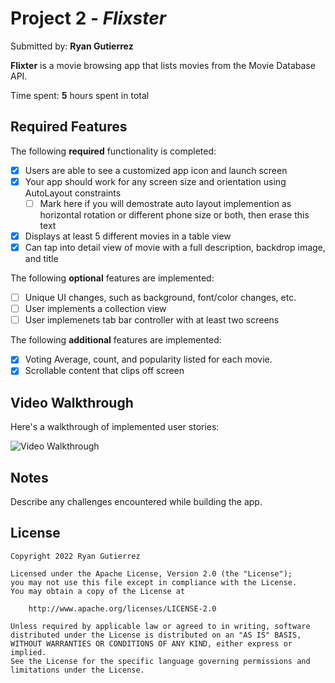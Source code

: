 # Project 2 - *Flixster*

Submitted by: **Ryan Gutierrez**

**Flixter** is a movie browsing app that lists movies from the Movie Database API.

Time spent: **5** hours spent in total

## Required Features

The following **required** functionality is completed:

- [x] Users are able to see a customized app icon and launch screen
- [x] Your app should work for any screen size and orientation using AutoLayout constraints
  - [ ] Mark here if you will demostrate auto layout implemention as horizontal rotation or different phone size or both, then erase this text
- [x] Displays at least 5 different movies in a table view
- [x] Can tap into detail view of movie with a full description, backdrop image, and title
 
The following **optional** features are implemented:

- [ ] Unique UI changes, such as background, font/color changes, etc.
- [ ] User implements a collection view
- [ ] User implemenets tab bar controller with at least two screens

The following **additional** features are implemented:

- [x] Voting Average, count, and popularity listed for each movie.
- [x] Scrollable content that clips off screen

## Video Walkthrough

Here's a walkthrough of implemented user stories:

<img src='https://i.imgur.com/vDegC5U.gif' title='Video Walkthrough' width='' alt='Video Walkthrough' />

## Notes

Describe any challenges encountered while building the app.

## License

    Copyright 2022 Ryan Gutierrez

    Licensed under the Apache License, Version 2.0 (the "License");
    you may not use this file except in compliance with the License.
    You may obtain a copy of the License at

        http://www.apache.org/licenses/LICENSE-2.0

    Unless required by applicable law or agreed to in writing, software
    distributed under the License is distributed on an "AS IS" BASIS,
    WITHOUT WARRANTIES OR CONDITIONS OF ANY KIND, either express or implied.
    See the License for the specific language governing permissions and
    limitations under the License.
